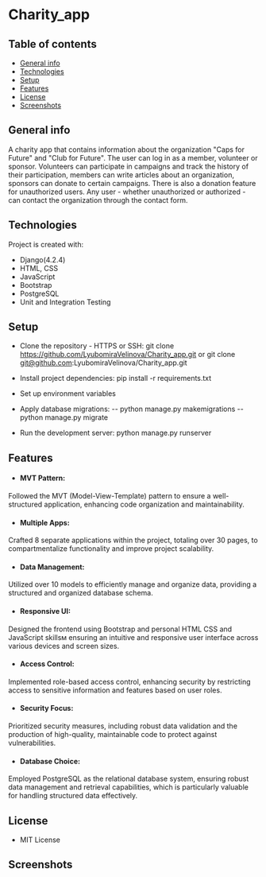 # Charity_app

## Table of contents
* [General info](#general-info)
* [Technologies](#technologies)
* [Setup](#setup)
* [Features](#features)
* [License](#license)
* [Screenshots](#screenshots)

## General info
A charity app that contains information about the organization "Caps for Future" and "Club for Future". The user can log in as a member, volunteer or sponsor. Volunteers can participate in campaigns and track the history of their participation, members can write articles about an organization, sponsors can donate to certain campaigns. There is also a donation feature for unauthorized users. Any user - whether unauthorized or authorized - can contact the organization through the contact form.

## Technologies
Project is created with:
* Django(4.2.4)
* HTML, CSS
* JavaScript
* Bootstrap
* PostgreSQL
* Unit and Integration Testing

## Setup
* Clone the repository - HTTPS or SSH: git clone https://github.com/LyubomiraVelinova/Charity_app.git
or git clone git@github.com:LyubomiraVelinova/Charity_app.git

* Install project dependencies:
pip install -r requirements.txt

* Set up environment variables

* Apply database migrations:
-- python manage.py makemigrations
-- python manage.py migrate

* Run the development server:
python manage.py runserver

## Features
* #### MVT Pattern:
Followed the MVT (Model-View-Template) pattern to ensure a well-structured application, enhancing code organization and maintainability.

* #### Multiple Apps:
Crafted 8 separate applications within the project, totaling over 30 pages, to compartmentalize functionality and improve project scalability.

* #### Data Management:
Utilized over 10 models to efficiently manage and organize data, providing a structured and organized database schema.

* #### Responsive UI: 
Designed the frontend using Bootstrap and personal HTML CSS and JavaScript skillsм ensuring an intuitive and responsive user interface across various devices and screen sizes.

* #### Access Control:
Implemented role-based access control, enhancing security by restricting access to sensitive information and features based on user roles.

* #### Security Focus:
Prioritized security measures, including robust data validation and the production of high-quality, maintainable code to protect against vulnerabilities.

* #### Database Choice:
Employed PostgreSQL as the relational database system, ensuring robust data management and retrieval capabilities, which is particularly valuable for handling structured data effectively.

## License
* MIT License

## Screenshots

